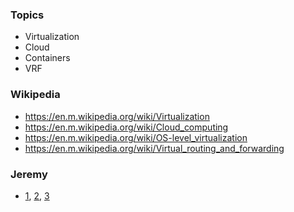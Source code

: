 ### Topics
- Virtualization
- Cloud
- Containers
- VRF

### Wikipedia
- https://en.m.wikipedia.org/wiki/Virtualization
- https://en.m.wikipedia.org/wiki/Cloud_computing
- https://en.m.wikipedia.org/wiki/OS-level_virtualization
- https://en.m.wikipedia.org/wiki/Virtual_routing_and_forwarding

### Jeremy
- [1](https://www.youtube.com/watch?v=_S3greGajJA), 
[2](https://www.youtube.com/watch?v=K731pAS22Aw), 
[3](https://www.youtube.com/watch?v=Ge4644KUvh4)

